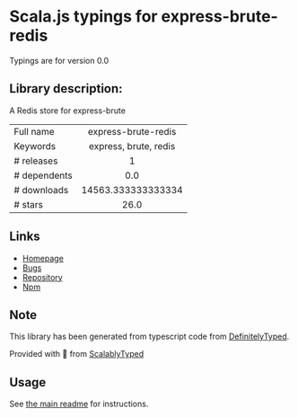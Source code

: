 
# Scala.js typings for express-brute-redis

Typings are for version 0.0

## Library description:
A Redis store for express-brute

|                    |                 |
| ------------------ | :-------------: |
| Full name          | express-brute-redis |
| Keywords           | express, brute, redis |
| # releases         | 1 |
| # dependents       | 0.0 |
| # downloads        | 14563.333333333334 |
| # stars            | 26.0 |

## Links
- [Homepage](https://github.com/AdamPflug/express-brute-redis)
- [Bugs](https://github.com/AdamPflug/express-brute-redis/issues)
- [Repository](https://github.com/AdamPflug/express-brute-redis)
- [Npm](https://www.npmjs.com/package/express-brute-redis)
    


## Note
This library has been generated from typescript code from [DefinitelyTyped](https://definitelytyped.org).

Provided with :purple_heart: from [ScalablyTyped](https://github.com/oyvindberg/ScalablyTyped)

## Usage
See [the main readme](../../readme.md) for instructions.


